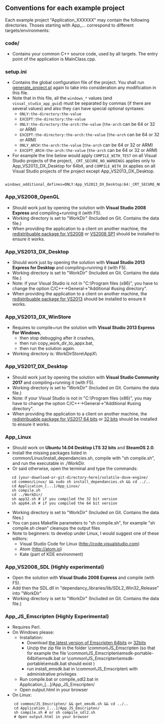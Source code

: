 ## Conventions for each example project

Each example project "Application_XXXXXX" may contain the following directories. Thoses starting with App_... correspond to different targets/environments:

### code/
 * Contains your common C++ source code, used by all targets. The entry point of the application is MainClass.cpp.

### setup.ini
 * Contains the global configuration file of the project. You shall run [generate_project.pl](./README.md#generate_projectpl)    again to take into consideration any modification in this file.
  * Note that in this file, all the ```windows_*``` values (and ```visual_studio_app_guid```) must be separated by commas (if there are several values) and also they can have special optional syntaxes:
    * ```ONLY:the-directory:the-value```
    * ```EXCEPT:the-directory:the-value```
    * ```ONLY:the-directory:the-arch:the-value``` (``the-arch`` can be 64 or 32 or ARM)
    * ```EXCEPT:the-directory:the-arch:the-value``` (``the-arch`` can be 64 or 32 or ARM)
    * ```ONLY_ARCH:the-arch:the-value``` (``the-arch`` can be 64 or 32 or ARM)
    * ```EXCEPT_ARCH:the-arch:the-value``` (``the-arch`` can be 64 or 32 or ARM)
  * For example the line below would apply ```COMPILE_WITH_TEST``` on all Visual Studio projects of the project, ```_CRT_SECURE_NO_WARNINGS``` applies only to App_VS2013_DX_Desktop for 64bit, and ```COMPILE_WITH_DX``` applies on all Visual Studio projects of the project except App_VS2013_DX_Desktop.
```
   windows_additional_defines=ONLY:App_VS2013_DX_Desktop:64:_CRT_SECURE_NO_WARNINGS,COMPILE_WITH_TEST,EXCEPT:App_VS2013_DX_Desktop:COMPILE_WITH_DX
```

### App_VS2008_OpenGL
 * Should work just by opening the solution with **Visual Studio 2008 Express** and
   compiling+running it (with F5).
 * Working directory is set to "WorkDir" (Included on Git. Contains the data file.)
 * When providing the application to a client on another machine, the [redistribuable package for VS2008](https://www.microsoft.com/en-us/download/details.aspx?id=29) or [VS2008 SP1](https://www.microsoft.com/en-us/download/details.aspx?id=5582) should be installed to ensure it works.

### App_VS2013_DX_Desktop
 * Should work just by opening the solution with **Visual Studio 2013 Express for Desktop**
   and compiling+running it (with F5).
 * Working directory is set to "WorkDir" (Included on Git. Contains the data file.)
 * Note: if your Visual Studio is not in "C:\Program files (x86)\", you have to change
   the option C/C++->General->"Additional #using directory".
 * When providing the application to a client on another machine, the [redistribuable package for VS2013](https://www.microsoft.com/en-us/download/details.aspx?id=40784) should be installed to ensure it works.

### App_VS2013_DX_WinStore
 * Requires to compile+run the solution with **Visual Studio 2013 Express For Windows**,
   * then stop debugging after it crashes,
   * then run copy_work_dir_to_appx.bat,
   * then run the solution again.
 * Working directory is: WorkDirStore\AppX\

### App_VS2017_DX_Desktop
 * Should work just by opening the solution with **Visual Studio Community 2017**
   and compiling+running it (with F5).
 * Working directory is set to "WorkDir" (Included on Git. Contains the data file.)
 * Note: if your Visual Studio is not in "C:\Program files (x86)\", you may have to change
   the option C/C++->General->"Additional #using directory".
 * When providing the application to a client on another machine, the [redistribuable package for VS2017 64 bits](https://go.microsoft.com/fwlink/?LinkId=746572) or [32 bits](https://go.microsoft.com/fwlink/?LinkId=746571) should be installed to ensure it works.

### App_Linux
 * Should work on **Ubuntu 14.04 Desktop LTS 32 bits** and **SteamOS 2.0**.
 * Install the missing packages listed in common/Linux/install_dependancies.sh, compile with "sh compile.sh", and
   run the executable in ./WorkDir.
 * Or said otherwise, open the terminal and type the commands:
```
   cd [your-download-or-git-directory-here]/volatile-dove-engine/
   cd common/Linux/ && sudo sh install_dependancies.sh && cd ../..
   cd Application_[...]/App_Linux/
   sh compile.sh
   cd ../WorkDir/
   sh app32.sh # if you compiled the 32 bit version
   sh app64.sh # if you compiled the 64 bit version
```
 * Working directory is set to "WorkDir" (Included on Git. Contains the data files.)
 * You can pass Makefile parameters to "sh compile.sh", for example "sh compile.sh clean" cleanups the output files
 * Note to beginners: to develop under Linux, I would suggest one of these editors:
   * Visual Studio Code for Linux (http://code.visualstudio.com)
   * Atom (http://atom.io)
   * Kate (part of KDE environment)

### App_VS2008_SDL (Highly experimental)
 * Open the solution with **Visual Studio 2008 Express** and compile (with F5).
 * Add then the SDL.dll in "dependancy_libraries/lib/SDL2_Win32_Release" into "WorkDir"
 * Working directory is set to "WorkDir" (Included on Git. Contains the data file.)

### App_JS_Emscripten (Highly Experimental)
 * Requires Perl.
 * On Windows please:
   * Installation:
     * Download [the latest version of Emscripten 64bits](https://s3.amazonaws.com/mozilla-games/emscripten/releases/emsdk-portable-64bit.zip) or [32bits](https://s3.amazonaws.com/mozilla-games/emscripten/releases/emsdk-portable.zip)
     * Unzip the zip file in the folder <volatile-dove-engine>\common\JS_Emscripten
      (so that for example the file <volatile-dove-engine>\common\JS_Emscripten\emsdk-portable-64bit\emsdk.bat or <volatile-dove-engine>\common\JS_Emscripten\emsdk-portable\emsdk.bat should exist )
     * run install_emsdk.bat in <volatile-dove-engine>\common\JS_Emscripten\ with administrative privileges
   * Run compile.bat or compile_sdl2.bat in Application_[...]/App_JS_Emscripten/
   * Open output.html in your browser
 * On Linux:
```
	cd common/JS_Emscripten/ && get_emsdk.sh && cd ../..
	cd Application_[...]/App_JS_Emscripten/
	sh compile.sh # or sh compile_sdl2.sh
	# Open output.html in your browser
```
